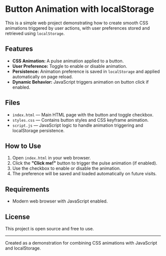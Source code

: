 # Button Animation with localStorage

This is a simple web project demonstrating how to create smooth CSS animations triggered by user actions, with user preferences stored and retrieved using `localStorage`.

## Features

- **CSS Animation:** A pulse animation applied to a button.
- **User Preference:** Toggle to enable or disable animation.
- **Persistence:** Animation preference is saved in `localStorage` and applied automatically on page reload.
- **Dynamic Behavior:** JavaScript triggers animation on button click if enabled.

## Files

- `index.html` — Main HTML page with the button and toggle checkbox.
- `styles.css` — Contains button styles and CSS keyframe animation.
- `script.js` — JavaScript logic to handle animation triggering and localStorage persistence.

## How to Use

1. Open `index.html` in your web browser.
2. Click the **"Click me!"** button to trigger the pulse animation (if enabled).
3. Use the checkbox to enable or disable the animation.
4. The preference will be saved and loaded automatically on future visits.

## Requirements

- Modern web browser with JavaScript enabled.

## License

This project is open source and free to use.

---

Created as a demonstration for combining CSS animations with JavaScript and localStorage.
